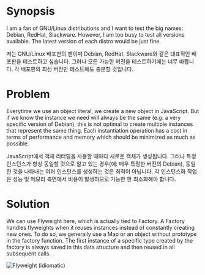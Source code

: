 # Synopsis

I am a fan of GNU/Linux distributions and I want to test the big names: Debian, RedHat, Slackware. However, I am too busy to test all versions available. The latest version of each distro would be just fine.

저는 GNU/Linux 배포판의 팬이며 Debian, RedHat, Slackware와 같은 대표적인 배포판을 테스트하고 싶습니다. 그러나 모든 가능한 버전을 테스트하기에는 너무 바쁩니다. 각 배포판의 최신 버전만 테스트해도 충분할 것입니다.

# Problem

Everytime we use an object literal, we create a new object in JavaScript. But if we know the instance we need will always be the same (e.g. a very specific version of Debian), this is not optimal to create multiple instances that represent the same thing. Each instantiation operation has a cost in terms of performance and memory which should be minimized as much as possible.

JavaScript에서 객체 리터럴을 사용할 때마다 새로운 객체가 생성됩니다. 그러나 특정 인스턴스가 항상 동일할 것으로 알고 있는 경우(예: 매우 특정한 버전의 Debian), 동일한 것을 나타내는 여러 인스턴스를 생성하는 것은 최적이 아닙니다. 각 인스턴스화 작업은 성능 및 메모리 측면에서 비용이 발생하므로 가능한 한 최소화해야 합니다.

# Solution

We can use Flyweight here, which is actually tied to Factory. A Factory handles flyweights when it reuses instances instead of constantly creating new ones. To do so, we generally use a Map or an object without prototype in the factory function. The first instance of a specific type created by the factory is always saved in this data structure and then reused in all subsequent calls.

![Flyweight (idiomatic)](Flyweight.png)
